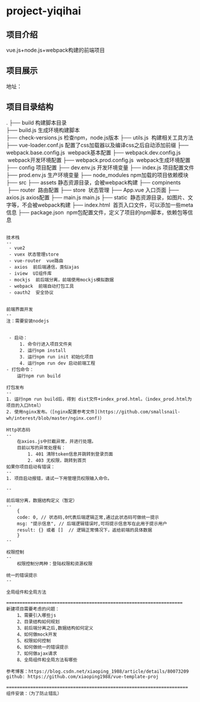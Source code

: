 # project-yiqihai

项目介绍
--
vue.js+node.js+webpack构建的前端项目

项目展示
--
地址：


项目目录结构
--
.
├── build  构建脚本目录                                                                                                                   
    ├── build.js  生成环境构建脚本                                                                                                       
    ├── check-versions.js  检查npm，node.js版本 
    ├── utils.js  构建相关工具方法
    ├── vue-loader.conf.js  配置了css加载器以及编译css之后自动添加前缀
    ├── webpack.base.config.js  webpack基本配置
    ├── webpack.dev.config.js  webpack开发环境配置
    ├── webpack.prod.config.js  webpack生成环境配置
├── config  项目配置
    ├── dev.env.js  开发环境变量
    ├── index.js  项目配置文件
    ├── prod.env.js  生产环境变量
├── node_modules  npm加载的项目依赖模块
├── src
    ├── assets  静态资源目录，会被webpack构建
    ├── compinents 
    ├── router  路由配置
    ├── store  状态管理
    ├── App.vue  入口页面
    ├── axios.js  axios配置
    ├── main.js  main.js
├── static  静态资源目录，如图片、文字等，不会被webpack构建
├── index.html  首页入口文件，可以添加一些meta信息
├── package.json  npm包配置文件，定义了项目的npm脚本，依赖包等信息

```

技术栈
--
 - vue2
 - vuex 状态管理store
 - vue-router  vue路由
 - axios  前后端通信，类似ajas
 - iview  UI组件库
 - mockjs  前后端分离，前端使用mockjs模拟数据
 - webpack  前端自动打包工具
 - oauth2  安全协议


前端界面开发
--
注：需要安装nodejs
	

 - 启动：
	 1. 命令行进入项目文件夹
	 2. 运行npm install
	 3. 运行npm run init 初始化项目
	 4. 运行npm run dev 启动前端工程
- 打包命令：
	运行npm run build

打包发布
--
1. 运行npm run build后，得到 dist文件+index_prod.html。（index_prod.html为项目的入口html）
2. 使用nginx发布。（[nginx配置参考文件](https://github.com/smallsnail-wh/interest/blob/master/nginx.conf)）
	
Http状态码
--
	在axios.js中拦截异常，并进行处理。
	目前以写的异常处理有：
		1. 401 清除token信息并跳转到登录页面
		2. 403 无权限，跳转到首页
如果你项目启动有错误：
--
1. 项目启动报错，请试一下用管理员权限输入命令。

--

前后端分离，数据结构定义（暂定）
--
    {
    code: 0, // 状态码,0代表后端逻辑正常,通过此状态码可做统一提示
    msg: "提示信息", // 后端逻辑错误时,可将提示信息写在此用于提示用户
    result: {} 或者 []  // 逻辑正常情况下，返给前端的具体数据
    }
--

权限控制
--
    权限控制分两种：登陆权限和资源权限

统一的错误提示
--

全局组件和全局方法

==================================================================
新建项目需要考虑的问题：
    1、需要引入哪些js
    2、目录结构如何规划
    3、前后端分离之后,数据结构如何定义
    4、如何做mock开发
    5、权限如何控制
    6、如何做统一的错误提示
    7、如何做ajax请求
    8、全局组件和全局方法有哪些

参考博客：https://blog.csdn.net/xiaoping_1988/article/details/80073209
github: https://github.com/xiaoping1988/vue-template-proj

====================================================================
组件安装：（为了防止错乱）
